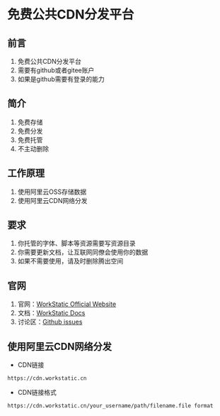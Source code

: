 # 免费公共CDN分发平台
## 前言
1. 免费公共CDN分发平台
2. 需要有github或者gitee账户
3. 如果是github需要有登录的能力
## 简介
1. 免费存储
2. 免费分发  
3. 免费托管
4. 不主动删除
## 工作原理
1. 使用阿里云OSS存储数据
2. 使用阿里云CDN网络分发
## 要求
1. 你托管的字体、脚本等资源需要写资源目录
2. 你需要更新文档，让互联网同僚会使用你的数据
3. 如果不需要使用，请及时删除腾出空间
## 官网
1. 官网：[WorkStatic Official Website](https://www.workstatic.cn)
2. 文档：[WorkStatic Docs](https://www.workstatic.cn/guide/)
3. 讨论区：[Github issues](https://github.com/Glendia/WorkStatic/issues)
## 使用阿里云CDN网络分发
* CDN链接
```
https://cdn.workstatic.cn
```
* CDN链接格式
```
https://cdn.workstatic.cn/your_username/path/filename.file format
```